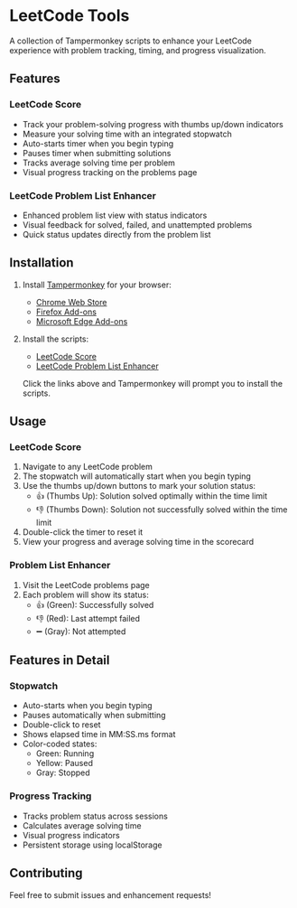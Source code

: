 # LeetCode Tools

A collection of Tampermonkey scripts to enhance your LeetCode experience with problem tracking, timing, and progress visualization.

## Features

### LeetCode Score
- Track your problem-solving progress with thumbs up/down indicators
- Measure your solving time with an integrated stopwatch
- Auto-starts timer when you begin typing
- Pauses timer when submitting solutions
- Tracks average solving time per problem
- Visual progress tracking on the problems page

### LeetCode Problem List Enhancer
- Enhanced problem list view with status indicators
- Visual feedback for solved, failed, and unattempted problems
- Quick status updates directly from the problem list

## Installation

1. Install [Tampermonkey](https://www.tampermonkey.net/) for your browser:
   - [Chrome Web Store](https://chrome.google.com/webstore/detail/tampermonkey/dhdgffkkebhmkfjojejmpbldmpobfkfo)
   - [Firefox Add-ons](https://addons.mozilla.org/en-US/firefox/addon/tampermonkey/)
   - [Microsoft Edge Add-ons](https://microsoftedge.microsoft.com/addons/detail/tampermonkey/iikmkjmpaadaobahmlepeloendndfphd)

2. Install the scripts:
   - [LeetCode Score](https://raw.githubusercontent.com/alaska.alex/leetcode-score/main/LeetCodeScore.user.js)
   - [LeetCode Problem List Enhancer](https://raw.githubusercontent.com/alaska.alex/leetcode-score/main/LeetCodeProblemList.user.js)

   Click the links above and Tampermonkey will prompt you to install the scripts.

## Usage

### LeetCode Score
1. Navigate to any LeetCode problem
2. The stopwatch will automatically start when you begin typing
3. Use the thumbs up/down buttons to mark your solution status:
   - 👍 (Thumbs Up): Solution solved optimally within the time limit
   - 👎 (Thumbs Down): Solution not successfully solved within the time limit
4. Double-click the timer to reset it
5. View your progress and average solving time in the scorecard

### Problem List Enhancer
1. Visit the LeetCode problems page
2. Each problem will show its status:
   - 👍 (Green): Successfully solved
   - 👎 (Red): Last attempt failed
   - ➖ (Gray): Not attempted

## Features in Detail

### Stopwatch
- Auto-starts when you begin typing
- Pauses automatically when submitting
- Double-click to reset
- Shows elapsed time in MM:SS.ms format
- Color-coded states:
  - Green: Running
  - Yellow: Paused
  - Gray: Stopped

### Progress Tracking
- Tracks problem status across sessions
- Calculates average solving time
- Visual progress indicators
- Persistent storage using localStorage

## Contributing

Feel free to submit issues and enhancement requests!